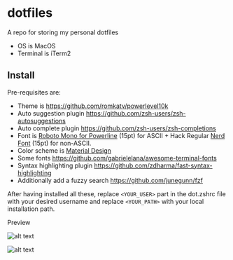 # dotfiles

A repo for storing my personal dotfiles

* OS is MacOS
* Terminal is iTerm2

## Install 

Pre-requisites are:

* Theme is https://github.com/romkatv/powerlevel10k
* Auto suggestion plugin https://github.com/zsh-users/zsh-autosuggestions
* Auto complete plugin https://github.com/zsh-users/zsh-completions
* Font is [Roboto Mono for Powerline](https://github.com/powerline/fonts) (15pt) for ASCII + Hack Regular [Nerd Font](https://github.com/ryanoasis/nerd-fonts) (15pt) for non-ASCII.
* Color scheme is [Material Design](https://github.com/MartinSeeler/iterm2-material-design)
* Some fonts https://github.com/gabrielelana/awesome-terminal-fonts
* Syntax highlighting plugin https://github.com/zdharma/fast-syntax-highlighting
* Additionally add a fuzzy search https://github.com/junegunn/fzf

After having installed all these, replace `<YOUR_USER>` part in the dot.zshrc file with your desired username and replace `<YOUR_PATH>` with your local installation path.

Preview

![alt text](https://raw.githubusercontent.com/sudhindrasajjal/dotfiles/master/iterm.png)

![alt text](https://raw.githubusercontent.com/sudhindrasajjal/dotfiles/master/iterm2.png)
